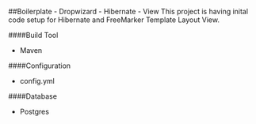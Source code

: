 ##Boilerplate - Dropwizard - Hibernate - View
This project is having inital code setup for Hibernate and FreeMarker Template Layout View.

####Build Tool
* Maven

####Configuration
* config.yml

####Database
* Postgres 